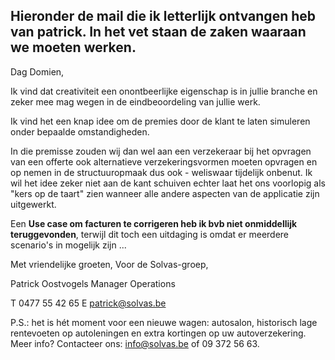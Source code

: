 Hieronder de mail die ik letterlijk ontvangen heb van patrick. In het vet staan de zaken waaraan we moeten werken.
--------------
Dag Domien,

Ik vind dat creativiteit een onontbeerlijke eigenschap is in jullie branche en zeker mee mag wegen in de eindbeoordeling van jullie werk.

Ik vind het een knap idee om de premies door de klant te laten simuleren onder bepaalde omstandigheden.  

In die premisse zouden wij dan wel aan een verzekeraar bij het opvragen van een offerte ook alternatieve verzekeringsvormen moeten opvragen en op nemen in de structuuropmaak dus ook - weliswaar tijdelijk onbenut.
Ik wil het idee zeker niet aan de kant schuiven echter laat het ons voorlopig als "kers op de taart" zien wanneer alle andere aspecten van de applicatie zijn uitgewerkt.

Een **Use case om facturen te corrigeren heb ik bvb  niet onmiddellijk teruggevonden**, terwijl dit toch een uitdaging is omdat er meerdere scenario's in mogelijk zijn ... 
 

Met vriendelijke groeten,
Voor de Solvas-groep, 

Patrick Oostvogels 
Manager Operations

T 0477 55 42 65 
E patrick@solvas.be 

P.S.: het is hét moment voor een nieuwe wagen: autosalon, historisch lage rentevoeten op autoleningen en extra kortingen op uw autoverzekering. Meer info? Contacteer ons: info@solvas.be of 09 372 56 63.
